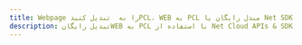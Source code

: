 ---title: Webpage را به  تبدیل کنیدPCL، WEB به PCL مبدل رایگان یا Net SDKdescription: تبدیل رایگانWEB به PCL با استفاده از Net Cloud APIs & SDK همچنین اسناد PDF را در Cloud ایجاد، ویرایش و رندر کنید.---